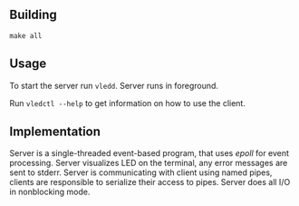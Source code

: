 ## Building

    make all

## Usage

To start the server run `vledd`. Server runs in foreground.

Run `vledctl --help` to get information on how to use the client.

## Implementation

Server is a single-threaded event-based program, that uses _epoll_ for event processing.
Server visualizes LED on the terminal, any error messages are sent to stderr.
Server is communicating with client using named pipes, clients are responsible to serialize their access to pipes.
Server does all I/O in nonblocking mode.
